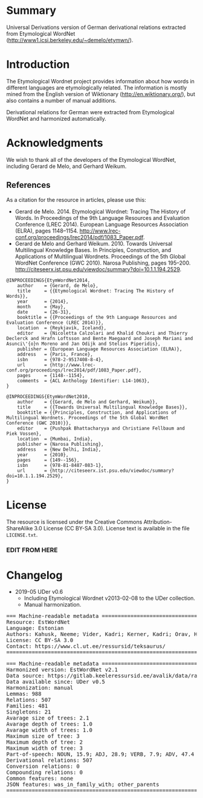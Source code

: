 # Summary

Universal Derivations version of German derivational relations extracted from Etymological WordNet (http://www1.icsi.berkeley.edu/~demelo/etymwn/).


# Introduction

The Etymological Wordnet project provides information about how words in different languages are etymologically related. The information is mostly mined from the English version of Wiktionary (http://en.wiktionary.org/), but also contains a number of manual additions.

Derivational relations for German were extracted from Etymological WordNet and harmonized automatically.


# Acknowledgments

We wish to thank all of the developers of the Etymological WordNet, including Gerard de Melo, and Gerhard Weikum.


## References

As a citation for the resource in articles, please use this:

* Gerard de Melo. 2014. Etymological Wordnet: Tracing The History of Words. In Proceedings of the 9th Language Resources and Evaluation Conference (LREC 2014). European Language Resources Association (ELRA), pages 1148–1154. http://www.lrec-conf.org/proceedings/lrec2014/pdf/1083_Paper.pdf.
* Gerard de Melo and Gerhard Weikum. 2010. Towards Universal Multilingual Knowledge Bases. In Principles, Construction, and Applications of Multilingual Wordnets. Proceedings of the 5th Global WordNet Conference (GWC 2010). Narosa Publishing, pages 195–200. http://citeseerx.ist.psu.edu/viewdoc/summary?doi=10.1.1.194.2529.

```
@INPROCEEDINGS{EtymWordNet2014,
    author    = {Gerard, de Melo},
    title     = {{Etymological Wordnet: Tracing The History of Words}},
    year      = {2014},
    month     = {May},
    date      = {26-31},
    booktitle = {{Proceedings of the 9th Language Resources and Evaluation Conference (LREC 2014)}},
    location  = {Reykjavik, Iceland},
    editor    = {Nicoletta Calzolari and Khalid Choukri and Thierry Declerck and Hrafn Loftsson and Bente Maegaard and Joseph Mariani and Asunci\'{o}n Moreno and Jan Odijk and Stelios Piperidis},
    publisher = {European Language Resources Association (ELRA)},
    address   = {Paris, France},
    isbn      = {978-2-9517408-8-4},
    url       = {http://www.lrec-conf.org/proceedings/lrec2014/pdf/1083_Paper.pdf},
    pages     = {1148--1154},
    comments  = {ACL Anthology Identifier: L14-1063},
}

@INPROCEEDINGS{EtymWordNet2010,
    author    = {{Gerard, de Melo and Gerhard, Weikum}},
    title     = {{Towards Universal Multilingual Knowledge Bases}},
    booktitle = {{Principles, Construction, and Applications of Multilingual Wordnets. Proceedings of the 5th Global WordNet Conference (GWC 2010)}},
    editor    = {Pushpak Bhattacharyya and Christiane Fellbaum and Piek Vossen},
    location  = {Mumbai, India},
    publisher = {Narosa Publishing},
    address   = {New Delhi, India},
    year      = {2010},
    pages     = {149--156},
    isbn      = {978-81-8487-083-1},
    url       = {http://citeseerx.ist.psu.edu/viewdoc/summary?doi=10.1.1.194.2529},
}
```


# License

The resource is licensed under the Creative Commons Attribution-ShareAlike 3.0 License (CC BY-SA 3.0).
License text is available in the file `LICENSE.txt`.

### EDIT FROM HERE ############################################################
# Changelog

* 2019-05 UDer v0.6
    * Including Etymological Wordnet v2013-02-08 to the UDer collection.
    * Manual harmonization.


<pre>
=== Machine-readable metadata =================================================
Resource: EstWordNet
Language: Estonian
Authors: Kahusk, Neeme; Vider, Kadri; Kerner, Kadri; Orav, Heili; Parm, Sirli
License: CC BY-SA 3.0
Contact: https://www.cl.ut.ee/ressursid/teksaurus/
===============================================================================
</pre>

<pre>
=== Machine-readable metadata =================================================
Harmonized version: EstWordNet v2.1
Data source: https://gitlab.keeleressursid.ee/avalik/data/raw/master/estwn/estwn-et-2.1.0.wip.xml
Data available since: UDer v0.5
Harmonization: manual
Lemmas: 988
Relations: 507
Families: 481
Singletons: 21
Avarage size of trees: 2.1
Avarage depth of trees: 1.0
Avarage width of trees: 1.0
Maximum size of tree: 3
Maximum depth of tree: 2
Maximum width of tree: 3
Part-of-speech: NOUN, 15.9; ADJ, 28.9; VERB, 7.9; ADV, 47.4
Derivational relations: 507
Conversion relations: 0
Compounding relations: 0
Common features: none
JSON features: was_in_family_with; other_parents
===============================================================================
</pre>